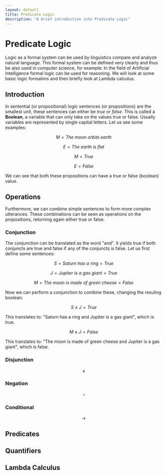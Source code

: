```yaml
---
layout: default
title: Predicate Logic
description: "A brief introduction into Predicate Logic"
---
```


# Predicate Logic

Logic as a formal system can be used by linguistics compare and analyze natural language. This formal system can be defined very clearly and thus be also used in computer science, for example: In the field of Artificial Intelligence formal logic can be used for reasoning. We will look at some basic logic formalims and then briefly look at Lambda calculus.

## Introduction

In sentential (or propositional) logic sentences (or propositions) are the smallest unit, these sentences can either be *true* or *false*. This is called a **Boolean**, a variable that can only take on the values true or false. Usually variables are represented by single capital letters. Let us see some examples:

$$ M = The\ moon\ orbits\ earth $$

$$ E = The\ earth\ is\ flat $$

$$ M = True $$

$$ E = False $$

We can see that both these propositions can have a true or false (boolean) value.

## Operations

Furthermore, we can combine simple sentences to form more complex utterances. These combinations can be seen as operations on the propositions, returning again either true or false.

### Conjunction

The conjunction can be translated as the word "and". It yields true if both conjuncts are true and false if any of the conjuncts is false. Let us first define some sentences:

$$ S = Saturn\ has\ a\ ring = True $$

$$ J = Jupiter\ is\ a\ gas\ giant = True $$

$$ M = The\ moon\ is\ made\ of\ green\ cheese = False $$

Now we can perform a conjunction to combine these, changing the resuling boolean.

$$ S \land J = True $$

This translates to: "Saturn has a ring and Jupiter is a gas giant", which is true.

$$ M \land J = False $$

This translates to: "The moon is made of green cheese and Jupiter is a gas giant", which is false.

### Disjunction

$$ \lor $$

### Negation

$$ \neg $$

### Conditional

$$ \rightarrow $$

## Predicates

## Quantifiers

## Lambda Calculus
